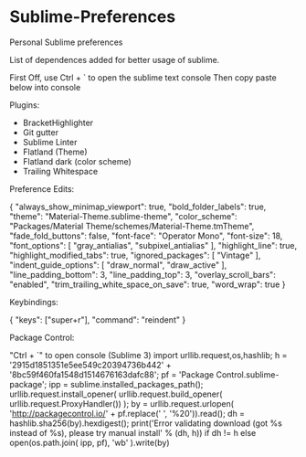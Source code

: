 # Sublime-Preferences
Personal Sublime preferences

List of dependences added for better usage of sublime.

First Off, use Ctrl + ` to open the sublime text console
Then copy paste below into console

Plugins:
- BracketHighlighter
- Git gutter
- Sublime Linter
- Flatland (Theme)
- Flatland dark (color scheme)
- Trailing Whitespace


Preference Edits:

{
	"always_show_minimap_viewport": true,
	"bold_folder_labels": true,
	"theme": "Material-Theme.sublime-theme",
	"color_scheme": "Packages/Material Theme/schemes/Material-Theme.tmTheme",
	"fade_fold_buttons": false,
	"font-face": "Operator Mono",
	"font-size": 18,
	"font_options":
	[
		"gray_antialias",
		"subpixel_antialias"
	],
	"highlight_line": true,
	"highlight_modified_tabs": true,
	"ignored_packages":
	[
		"Vintage"
	],
	"indent_guide_options":
	[
		"draw_normal",
		"draw_active"
	],
	"line_padding_bottom": 3,
	"line_padding_top": 3,
	"overlay_scroll_bars": "enabled",
	"trim_trailing_white_space_on_save": true,
	"word_wrap": true
}

Keybindings:

{ "keys": ["super+r"], "command": "reindent" }

Package Control:

"Ctrl + `" to open console
(Sublime 3)
import urllib.request,os,hashlib; h = '2915d1851351e5ee549c20394736b442' + '8bc59f460fa1548d1514676163dafc88'; pf = 'Package Control.sublime-package'; ipp = sublime.installed_packages_path(); urllib.request.install_opener( urllib.request.build_opener( urllib.request.ProxyHandler()) ); by = urllib.request.urlopen( 'http://packagecontrol.io/' + pf.replace(' ', '%20')).read(); dh = hashlib.sha256(by).hexdigest(); print('Error validating download (got %s instead of %s), please try manual install' % (dh, h)) if dh != h else open(os.path.join( ipp, pf), 'wb' ).write(by)

